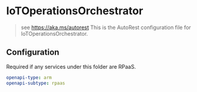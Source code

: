 # IoTOperationsOrchestrator

> see https://aka.ms/autorest
> This is the AutoRest configuration file for IoTOperationsOrchestrator.

## Configuration

Required if any services under this folder are RPaaS.

```yaml
openapi-type: arm
openapi-subtype: rpaas
```
